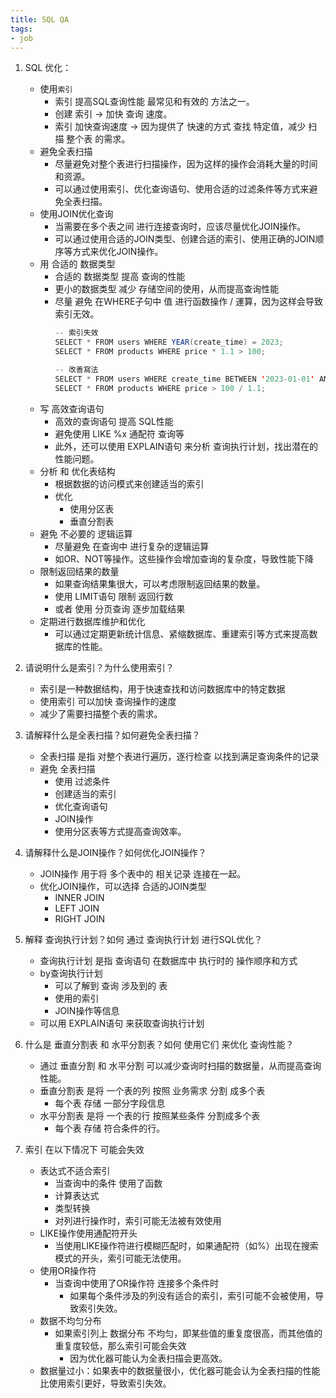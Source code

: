 ```yaml
---
title: SQL QA
tags:
- job
---
```


1. SQL 优化：
    - 使用`索引`
        - 索引 提高SQL查询性能 最常见和有效的 方法之一。
        - 创建 索引 -> 加快 查询 速度。
        - 索引 加快查询速度 -> 因为提供了 快速的方式 查找 特定值，减少 扫描 整个表 的需求。
    - 避免全表扫描
        - 尽量避免对整个表进行扫描操作，因为这样的操作会消耗大量的时间和资源。
        - 可以通过使用索引、优化查询语句、使用合适的过滤条件等方式来避免全表扫描。
    - 使用JOIN优化查询
        - 当需要在多个表之间 进行连接查询时，应该尽量优化JOIN操作。
        - 可以通过使用合适的JOIN类型、创建合适的索引、使用正确的JOIN顺序等方式来优化JOIN操作。
    - 用 合适的 数据类型
        - 合适的 数据类型 提高 查询的性能
        - 更小的数据类型 减少 存储空间的使用，从而提高查询性能
        - 尽量 避免 在WHERE子句中 值 进行函数操作 / 運算，因为这样会导致索引无效。
            ```java
            -- 索引失效
            SELECT * FROM users WHERE YEAR(create_time) = 2023;
            SELECT * FROM products WHERE price * 1.1 > 100;

            -- 改善寫法
            SELECT * FROM users WHERE create_time BETWEEN '2023-01-01' AND '2023-12-31';
            SELECT * FROM products WHERE price > 100 / 1.1;

            ```
    - 写 高效查询语句
        - 高效的查询语句 提高 SQL性能
        - 避免使用 LIKE %x 通配符 查询等
        - 此外，还可以使用 EXPLAIN语句 来分析 查询执行计划，找出潜在的性能问题。
    - 分析 和 优化表结构
        - 根据数据的访问模式来创建适当的索引
        - 优化
            - 使用分区表
            - 垂直分割表
    - 避免 不必要的 逻辑运算
        - 尽量避免 在查询中 进行复杂的逻辑运算
        - 如OR、NOT等操作。这些操作会增加查询的复杂度，导致性能下降
    - 限制返回结果的数量
        -  如果查询结果集很大，可以考虑限制返回结果的数量。
        -  使用 LIMIT语句 限制 返回行数
        -  或者 使用 分页查询 逐步加载结果
    - 定期进行数据库维护和优化
        - 可以通过定期更新统计信息、紧缩数据库、重建索引等方式来提高数据库的性能。

2. 请说明什么是索引？为什么使用索引？
    - 索引是一种数据结构，用于快速查找和访问数据库中的特定数据
    - 使用索引 可以加快 查询操作的速度
    - 减少了需要扫描整个表的需求。

3. 请解释什么是全表扫描？如何避免全表扫描？
    - 全表扫描 是指 对整个表进行遍历，逐行检查 以找到满足查询条件的记录
    - 避免 全表扫描
        - 使用 过滤条件
        - 创建适当的索引
        - 优化查询语句
        - JOIN操作
        - 使用分区表等方式提高查询效率。

4. 请解释什么是JOIN操作？如何优化JOIN操作？
    - JOIN操作 用于将 多个表中的 相关记录 连接在一起。
    - 优化JOIN操作，可以选择 合适的JOIN类型
        - INNER JOIN
        - LEFT JOIN
        - RIGHT JOIN
5. 解释 查询执行计划？如何 通过 查询执行计划 进行SQL优化？
    - 查询执行计划 是指 查询语句 在数据库中 执行时的 操作顺序和方式
    - by查询执行计划
        - 可以了解到 查询 涉及到的 表
        - 使用的索引
        - JOIN操作等信息
    - 可以用 EXPLAIN语句 来获取查询执行计划
6. 什么是 垂直分割表 和 水平分割表？如何 使用它们 来优化 查询性能？
    - 通过 垂直分割 和 水平分割 可以减少查询时扫描的数据量，从而提高查询性能。
    - 垂直分割表 是将 一个表的列 按照 业务需求 分割 成多个表
        - 每个表 存储 一部分字段信息
    - 水平分割表 是将 一个表的行 按照某些条件 分割成多个表
        - 每个表 存储 符合条件的行。

7. 索引 在以下情况下 可能会失效
    - 表达式不适合索引
        - 当查询中的条件 使用了函数
        - 计算表达式
        - 类型转换
        - 对列进行操作时，索引可能无法被有效使用
    - LIKE操作使用通配符开头
        - 当使用LIKE操作符进行模糊匹配时，如果通配符（如%）出现在搜索模式的开头，索引可能无法使用。
    - 使用OR操作符
        - 当查询中使用了OR操作符 连接多个条件时
            - 如果每个条件涉及的列没有适合的索引，索引可能不会被使用，导致索引失效。
    - 数据不均匀分布
        - 如果索引列上 数据分布 不均匀，即某些值的重复度很高，而其他值的重复度较低，那么索引可能会失效
            - 因为优化器可能认为全表扫描会更高效。
    - 数据量过小：如果表中的数据量很小，优化器可能会认为全表扫描的性能比使用索引更好，导致索引失效。





















